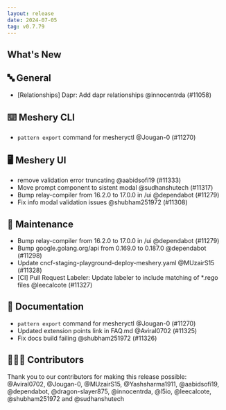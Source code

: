 ```yaml
---
layout: release
date: 2024-07-05
tag: v0.7.79
---
```


## What's New
## 🔤 General
- [Relationships] Dapr: Add dapr relationships @innocentrda (#11058)

## ⌨️ Meshery CLI

- `pattern export` command for mesheryctl  @Jougan-0 (#11270)

## 🖥 Meshery UI

- remove validation error truncating @aabidsofi19 (#11333)
- Move prompt component to sistent modal @sudhanshutech (#11317)
- Bump relay-compiler from 16.2.0 to 17.0.0 in /ui @dependabot (#11279)
- Fix info modal validation issues @shubham251972 (#11308)

## 🧰 Maintenance

- Bump relay-compiler from 16.2.0 to 17.0.0 in /ui @dependabot (#11279)
- Bump google.golang.org/api from 0.169.0 to 0.187.0 @dependabot (#11298)
- Update cncf-staging-playground-deploy-meshery.yaml @MUzairS15 (#11328)
- [CI] Pull Request Labeler: Update labeler to include matching of *.rego files @leecalcote (#11327)

## 📖 Documentation

- `pattern export` command for mesheryctl  @Jougan-0 (#11270)
- Updated extension points link in FAQ.md @Aviral0702 (#11325)
- Fix docs build failing @shubham251972 (#11326)

## 👨🏽‍💻 Contributors

Thank you to our contributors for making this release possible:
@Aviral0702, @Jougan-0, @MUzairS15, @Yashsharma1911, @aabidsofi19, @dependabot, @dragon-slayer875, @innocentrda, @l5io, @leecalcote, @shubham251972 and @sudhanshutech
